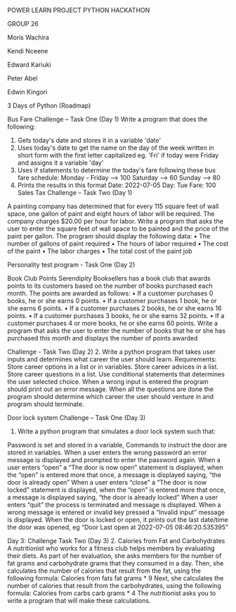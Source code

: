 POWER LEARN PROJECT PYTHON HACKATHON

GROUP 26

Moris Wachira

Kendi Nceene

Edward Kariuki

Peter	Abel

Edwin Kingori

3 Days of Python (Roadmap)

Bus Fare Challenge – Task One (Day 1)
Write a program that does the following:
1.	Gets today's date and stores it in a variable 'date'
2.	Uses today's date to get the name on the day of the week written in short form with the first letter capitalized eg. 'Fri' if today were Friday and assigns it a variable 'day'
3.	Uses if statements to determine the today's fare following these bus fare schedule:
Monday - Friday --> 100
Saturday --> 60
Sunday --> 80
4.	Prints the results in this format 
Date: 2022-07-05
Day: Tue
Fare: 100
Sales Tax Challenge – Task Two (Day 1)

 A painting company has determined that for every 115 square feet of wall space, one gallon of paint and eight hours of labor will be required. The company charges $20.00 per hour for labor. Write a program that asks the user to enter the square feet of wall space to be painted and the price of the paint per gallon. The program should display the following data: 
• The number of gallons of paint required 
• The hours of labor required 
• The cost of the paint 
• The labor charges 
• The total cost of the paint job

Personality test program - Task One (Day 2)

Book Club Points Serendipity Booksellers has a book club that awards points to its customers based on the number of books purchased each month. The points are awarded as follows:
 • If a customer purchases 0 books, he or she earns 0 points. 
• If a customer purchases 1 book, he or she earns 6 points. 
• If a customer purchases 2 books, he or she earns 16 points.
 • If a customer purchases 3 books, he or she earns 32 points. 
• If a customer purchases 4 or more books, he or she earns 60 points. 
Write a program that asks the user to enter the number of books that he or she has purchased this month and displays the number of points awarded

Challenge - Task Two (Day 2)
2. Write a python program that takes user inputs and determines what career the user should learn.
Requirements:
Store career options in a list or in variables.
Store career advices in a list.
Store career questions in a list.
Use conditional statements that determines the user selected choice.
When a wrong input is entered the program should print out an error message.
When all the questions are done the program should determine which career the user should venture in and program should terminate.


Door lock system Challenge – Task One (Day 3)

1. Write a python program that simulates a door lock system such that:

Password is set and stored in a variable,
Commands to instruct the door are stored in variables.
When a user enters the wrong password an error message is displayed and prompted to enter the password again.
When a user enters “open” a “The door is now open” statement is displayed, when the “open” is entered more that once, a message is displayed saying, “the door is already open” 
When a user enters “close” a “The door is now locked” statement is displayed, when the “open” is entered more that once, a message is displayed saying, “the door is already locked”
When a user enters “quit” the process is terminated and message is displayed.
When a wrong message is entered or invalid key pressed a “Invalid input” message is displayed. 
When the door is locked or open, it prints out the last date/time the door was opened, eg “Door Last open  at 2022-07-05 08:46:20.535395”


Day 3: Challenge Task Two (Day 3)
2. Calories from Fat and Carbohydrates A nutritionist who works for a fitness club helps members by evaluating their diets. As part of her evaluation, she asks members for the number of fat grams and carbohydrate grams that they consumed in a day. Then, she calculates the number of calories that result from the fat, using the following formula: 
Calories from fats fat grams * 9 
Next, she calculates the number of calories that result from the carbohydrates, using the following formula: 
Calories from carbs carb grams * 4 
The nutritionist asks you to write a program that will make these calculations.
